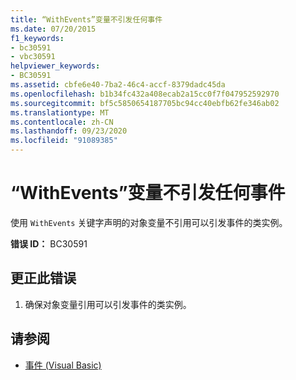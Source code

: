 ```yaml
---
title: “WithEvents”变量不引发任何事件
ms.date: 07/20/2015
f1_keywords:
- bc30591
- vbc30591
helpviewer_keywords:
- BC30591
ms.assetid: cbfe6e40-7ba2-46c4-accf-8379dadc45da
ms.openlocfilehash: b1b34fc432a408ecab2a15cc0f7f047952592970
ms.sourcegitcommit: bf5c5850654187705bc94cc40ebfb62fe346ab02
ms.translationtype: MT
ms.contentlocale: zh-CN
ms.lasthandoff: 09/23/2020
ms.locfileid: "91089385"
---
```

# <a name="withevents-variable-does-not-raise-any-events"></a>“WithEvents”变量不引发任何事件

使用 `WithEvents` 关键字声明的对象变量不引用可以引发事件的类实例。  
  
 **错误 ID：** BC30591  
  
## <a name="to-correct-this-error"></a>更正此错误  
  
1. 确保对象变量引用可以引发事件的类实例。  
  
## <a name="see-also"></a>请参阅

- [事件 (Visual Basic)](../programming-guide/language-features/events/index.md)
